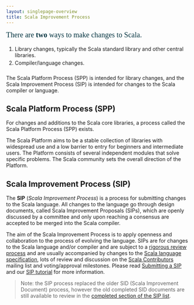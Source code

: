 ```yaml
---
layout: singlepage-overview
title: Scala Improvement Process
---
```



<div style="font-size: 1.25rem; color: #073642; font-weight: 400; font-family: 'Roboto Slab', serif; margin-bottom: 18px;"> There are <strong>two</strong> ways to make changes to Scala.</div>

<ol style="margin-bottom: 24px;">
  <li style="margin-bottom: 4px;">Library changes, typically the Scala standard library and other central libraries.</li>
  <li style="margin-bottom: 4px;">Compiler/language changes.</li>
</ol>

The Scala Platform Process (SPP) is intended for library changes, and the Scala
Improvement Process (SIP) is intended for changes to the Scala compiler or
language.


## Scala Platform Process (SPP)

For changes and additions to the Scala core libraries, a process called the
Scala Platform Process (SPP) exists.

The Scala Platform aims to be a stable collection of libraries with widespread
use and a low barrier to entry for beginners and intermediate users. The
Platform consists of several independent modules that solve specific problems.
The Scala community sets the overall direction of the Platform.



## Scala Improvement Process (SIP)

The **SIP** (_Scala Improvement Process_) is a process for submitting changes to
the Scala language. All changes to the language go through design documents,
called Scala Improvement Proposals (SIPs), which are openly discussed by a
committee and only upon reaching a consensus are accepted to be merged into the
Scala compiler.

The aim of the Scala Improvement Process is to apply openness and collaboration
to the process of evolving the language. SIPs are for changes to the Scala
language and/or compiler and are subject to a [rigorous review process](./sip-submission.html)
and are usually accompanied by changes to the
[Scala language specification](http://www.scala-lang.org/files/archive/spec/2.12/), lots of
review and discussion on the [Scala Contributors](https://contributors.scala-lang.org/) mailing list and
voting/approval milestones. Please read [Submitting a SIP](./sip-submission.html) and our
[SIP tutorial](./sip-tutorial.html) for more information.

> Note: the SIP process replaced the older SID (Scala Improvement Document) process,
however the old completed SID documents are still available to review in the
[completed section of the SIP list](sip-list.html).
